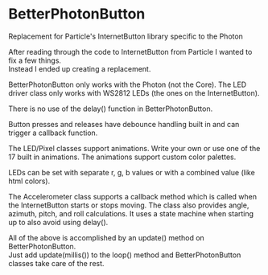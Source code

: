 # BetterPhotonButton
Replacement for Particle's InternetButton library specific to the Photon

After reading through the code to InternetButton from Particle I wanted to fix a few things.  
Instead I ended up creating a replacement.

BetterPhotonButton only works with the Photon (not the Core).  The LED driver class only works with WS2812 LEDs 
(the ones on the InternetButton).

There is no use of the delay() function in BetterPhotonButton.  

Button presses and releases have debounce handling built in and can trigger a callback function.

The LED/Pixel classes support animations.  Write your own or use one of the 17 built in animations.
The animations support custom color palettes.

LEDs can be set with separate r, g, b values or with a combined value (like html colors).

The Accelerometer class supports a callback method which is called when the InternetButton starts
or stops moving.  The class also provides angle, azimuth, pitch, and roll calculations.  It uses
a state machine when starting up to also avoid using delay().

All of the above is accomplished by an update() method on BetterPhotonButton.  
Just add update(millis()) to the loop() method and BetterPhotonButton classes take care of the rest.

